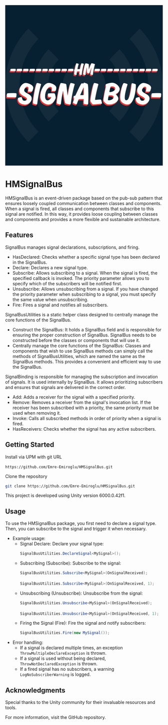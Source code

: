 <img src="icon.jpg" width="512" height="512" alt="HMSignalBus Logo">

# HMSignalBus
HMSignalBus is an event-driven package based on the pub-sub pattern that ensures loosely coupled communication between classes and components. When a signal is fired, all classes and components that subscribe to this signal are notified. In this way, it provides loose coupling between classes and components and provides a more flexible and sustainable architecture.

## Features
SignalBus manages signal declarations, subscriptions, and firing.
* HasDeclared: Checks whether a specific signal type has been declared in the SignalBus.
* Declare: Declares a new signal type.
* Subscribe: Allows subscribing to a signal. When the signal is fired, the specified callback is invoked. The priority parameter allows you to specify which of the subscribers will be notified first.
* Unsubscribe: Allows unsubscribing from a signal. If you have changed the priority parameter when subscribing to a signal, you must specify the same value when unsubscribing.
* Fire: Fires a signal and notifies all subscribers.

SignalBusUtilities is a static helper class designed to centrally manage the core functions of the SignalBus.
* Construct the SignalBus: It holds a SignalBus field and is responsible for ensuring the proper construction of SignalBus. SignalBus needs to be constructed before the classes or components that will use it.
* Centrally manage the core functions of the SignalBus: Classes and components that wish to use SignalBus methods can simply call the methods of SignalBusUtilities, which are named the same as the SignalBus methods. This provides a convenient and efficient way to use the SignalBus.

SignalBinding is responsible for managing the subscription and invocation of signals. It is used internally by SignalBus. It allows prioritizing subscribers and ensures that signals are delivered in the correct order.
* Add: Adds a receiver for the signal with a specified priority.
* Remove: Removes a receiver from the signal's invocation list. If the receiver has been subscribed with a priority, the same priority must be used when removing it.
* Invoke: Calls all subscribed methods in order of priority when a signal is fired.
* HasReceivers: Checks whether the signal has any active subscribers.

## Getting Started
Install via UPM with git URL

`https://github.com/Emre-Emiroglu/HMSignalBus.git`

Clone the repository
```bash
git clone https://github.com/Emre-Emiroglu/HMSignalBus.git
```
This project is developed using Unity version 6000.0.42f1.

## Usage
To use the HMSignalBus package, you first need to declare a signal type. Then, you can subscribe to the signal and trigger it when necessary.
* Example usage:
  * Signal Declare: Declare your signal type:
    ```csharp
    SignalBusUtilities.DeclareSignal<MySignal>();
    ```
  * Subscribing (Subscribe): Subscribe to the signal:
    ```csharp
    SignalBusUtilities.Subscribe<MySignal>(OnSignalReceived);
    
    SignalBusUtilities.Subscribe<MySignal>(OnSignalReceived, 1);
    ```
  * Unsubscribing (Unsubscribe): Unsubscribe from the signal:
    ```csharp
    SignalBusUtilities.Unsubscribe<MySignal>(OnSignalReceived);
    
    SignalBusUtilities.Unsubscribe<MySignal>(OnSignalReceived, 1);
    ```
  * Firing the Signal (Fire): Fire the signal and notify subscribers:
    ```csharp
    SignalBusUtilities.Fire(new MySignal());
    ```
* Error handling:
    * If a signal is declared multiple times, an exception `ThrowMultipleDeclareException` is thrown.
    * If a signal is used without being declared, `ThrowNotDeclaredException` is thrown.
    * If a fired signal has no subscribers, a warning `LogNoSubscriberWarning` is logged.

## Acknowledgments
Special thanks to the Unity community for their invaluable resources and tools.

For more information, visit the GitHub repository.
